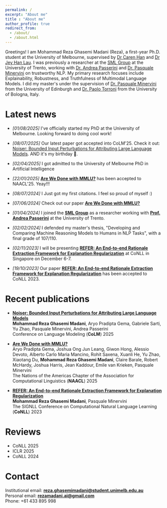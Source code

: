 ```yaml
---
permalink: /
excerpt: "About me"
title : "About me"
author_profile: true
redirect_from: 
  - /about/
  - /about.html
---
```


Greetings! I am Mohammad Reza Ghasemi Madani (Reza), a first-year Ph.D. student at the University of Melbourne, supervised by [Dr Caren Han](https://drcarenhan.github.io/) and [Dr Jey Han Lau](https://jeyhan.my/). I was previously a researcher at the [SML Group](https://sml.disi.unitn.it/) at the University of Trento, working with [Dr. Andrea Passerini](https://disi.unitn.it/~passerini/) and [Dr. Pasquale Minervini](https://scholar.google.it/citations?user=9sk6CSgAAAAJ&hl=it) on trustworthy NLP. My primary research focuses include Explainability, Robustness, and Truthfulness of Multimodal Language Models. I did my master's under the supervision of [Dr. Pasquale Minervini](https://scholar.google.it/citations?user=9sk6CSgAAAAJ&hl=it) from the University of Edinburgh and [Dr. Paolo Torroni](https://scholar.google.com/citations?user=uOZZjwsAAAAJ) from the University of Bologna, Italy.

# Latest news
* _[01/08/2025]_ I've officially started my PhD at the University of Melbourne. Looking forward to doing cool work!

* _[08/07/2025]_ Our latest paper got accepted into CoLM'25. Check it out: [Noiser: Bounded Input Perturbations for Attributing Large Language Models](https://arxiv.org/abs/2504.02911). AND it's my birthday 🎉.

* _[02/04/2025]_ I got admitted to the University of Melbourne PhD in Artificial Intelligence

* _[22/01/2025]_ **[Are We Done with MMLU?](https://arxiv.org/abs/2406.04127)** has been accepted to NAACL'25. Yeay!!!
  
* _[08/07/2024]_ I Just got my first citations. I feel so proud of myself :)

* _[07/06/2024]_ Check out our paper **[Are We Done with MMLU?](https://arxiv.org/abs/2406.04127)**
  
* _[01/04/2024]_ I joined the [**SML Group**](https://sml.disi.unitn.it/) as a researcher working with [**Prof. Andrea Passerini**](https://disi.unitn.it/~passerini/) at the University of Trento.

* _[02/02/2024]_ I defended my master's thesis, "Developing and Comparing Machine Reasoning Models to Humans in NLP Tasks", with a final grade of 107/110.

* _[02/11/2023]_ I will be presenting **[REFER: An End-to-end Rationale Extraction Framework for Explanation Regularization](https://arxiv.org/abs/2310.14418)** at CoNLL in Singapore on December 6-7.

* _[19/10/2023]_ Our paper **[REFER: An End-to-end Rationale Extraction Framework for Explanation Regularization](https://arxiv.org/abs/2310.14418)** has been accepted to CoNLL 2023.

# Recent publications
* **[Noiser: Bounded Input Perturbations for Attributing Large Language Models](https://arxiv.org/abs/2504.02911)**  
**Mohammad Reza Ghasemi Madani**, Aryo Pradipta Gema, Gabriele Sarti, Yu Zhao, Pasquale Minervini, Andrea Passerini  
Conference on Language Modeling (**CoLM**) 2025

* **[Are We Done with MMLU?](https://arxiv.org/abs/2406.04127)**  
Aryo Pradipta Gema, Joshua Ong Jun Leang, Giwon Hong, Alessio Devoto, Alberto Carlo Maria Mancino, Rohit Saxena, Xuanli He, Yu Zhao, Xiaotang Du, **Mohammad Reza Ghasemi Madani**, Claire Barale, Robert McHardy, Joshua Harris, Jean Kaddour, Emile van Krieken, Pasquale Minervini  
The Nations of the Americas Chapter of the Association for Computational Linguistics (**NAACL**) 2025

* **[REFER: An End-to-end Rationale Extraction Framework for Explanation Regularization](https://arxiv.org/abs/2310.14418)**  
**Mohammad Reza Ghasemi Madani**, Pasquale Minervini  
The SIGNLL Conference on Computational Natural Language Learning (**CoNLL**) 2023

# Reviews
* CoNLL 2025
* ICLR 2025
* CoNLL 2024

# Contact
Institutional email: [**reza.ghasemimadani@student.unimelb.edu.au**](mailto:reza.ghasemimadani@student.unimelb.edu.au)  
Personal email: [**rezamadani.ai@gmail.com**](mailto:rezamadani.ai@gmail.com)  
Phone: +61 433 895 998  
